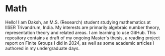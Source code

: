 # Math

Hello! I am Daksh, an M.S. (Research) student studying mathematics at IISER Trivandrum, India. My interests are primarily algebraic number theory, representation theory and related areas. I am learning to use GitHub. This repository contains a draft of my ongoing Master's thesis, a reading project report on Finite Groups I did in 2024, as well as some academic articles I authored in my undergraduate days.

